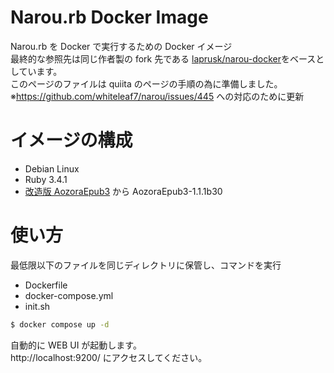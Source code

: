 # Narou.rb Docker Image

Narou.rb を Docker で実行するための Docker イメージ<br>
最終的な参照先は同じ作者製の fork 先である [laprusk/narou-docker](https://github.com/laprusk/narou-docker)をベースとしています。 <br>
このページのファイルは quiita のページの手順の為に準備しました。
※https://github.com/whiteleaf7/narou/issues/445 への対応のために更新

# イメージの構成

- Debian Linux
- Ruby 3.4.1
- [改造版 AozoraEpub3](https://github.com/kyukyunyorituryo/AozoraEpub3) から AozoraEpub3-1.1.1b30

# 使い方

最低限以下のファイルを同じディレクトリに保管し、コマンドを実行

- Dockerfile
- docker-compose.yml
- init.sh

```sh
$ docker compose up -d
```

自動的に WEB UI が起動します。<br>
http://localhost:9200/ にアクセスしてください。

